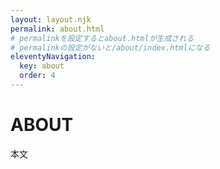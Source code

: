 ```yaml
---
layout: layout.njk
permalink: about.html
# permalinkを設定するとabout.htmlが生成される
# permalinkの設定がないと/about/index.htmlになる
eleventyNavigation:
  key: about
  order: 4
---
```


# ABOUT

本文